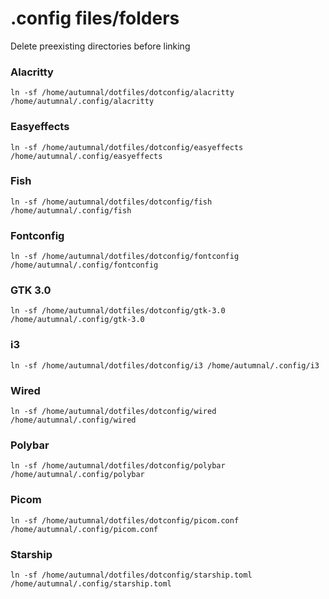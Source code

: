 # .config files/folders
Delete preexisting directories before linking


### Alacritty
`ln -sf /home/autumnal/dotfiles/dotconfig/alacritty /home/autumnal/.config/alacritty`

### Easyeffects
`ln -sf /home/autumnal/dotfiles/dotconfig/easyeffects /home/autumnal/.config/easyeffects`

### Fish
`ln -sf /home/autumnal/dotfiles/dotconfig/fish /home/autumnal/.config/fish`

### Fontconfig
`ln -sf /home/autumnal/dotfiles/dotconfig/fontconfig /home/autumnal/.config/fontconfig`

### GTK 3.0
`ln -sf /home/autumnal/dotfiles/dotconfig/gtk-3.0 /home/autumnal/.config/gtk-3.0`

### i3
`ln -sf /home/autumnal/dotfiles/dotconfig/i3 /home/autumnal/.config/i3`

### Wired
`ln -sf /home/autumnal/dotfiles/dotconfig/wired /home/autumnal/.config/wired`

### Polybar
`ln -sf /home/autumnal/dotfiles/dotconfig/polybar /home/autumnal/.config/polybar`

### Picom
`ln -sf /home/autumnal/dotfiles/dotconfig/picom.conf /home/autumnal/.config/picom.conf`

### Starship
`ln -sf /home/autumnal/dotfiles/dotconfig/starship.toml /home/autumnal/.config/starship.toml`
